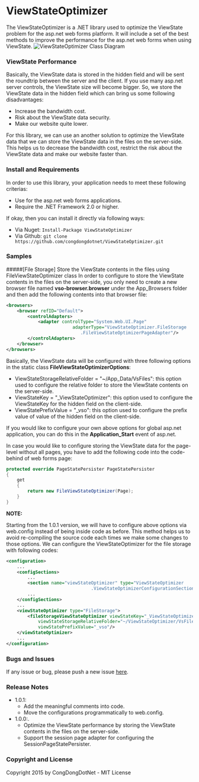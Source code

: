 # ViewStateOptimizer
The ViewStateOptimizer is a .NET library used to optimize the ViewState problem for the asp.net web forms platform. It will include a set of the best methods to improve the performance for the asp.net web forms when using ViewState.
![ViewStateOptimizer Class Diagram](http://i.imgur.com/GWFr1jO.png "ViewStateOptimizer Class Diagram")

### ViewState Performance
Basically, the ViewState data is stored in the hidden field and will be sent the roundtrip between the server and the client. If you use many asp.net server controls, the ViewState size will become bigger. So, we store the ViewState data in the hidden field which can bring us some following disadvantages:
* Increase the bandwidth cost.
* Risk about the ViewState data security.
* Make our website quite lower.

For this library, we can use an another solution to optimize the ViewState data that we can store the ViewState data in the files on the server-side. This helps us to decrease the bandwidth cost, restrict the risk about the ViewState data and make our website faster than.

### Install and Requirements
In order to use this library, your application needs to meet these following criterias:
* Use for the asp.net web forms applications.
* Require the .NET Framework 2.0 or higher.

If okay, then you can install it directly via following ways:
* Via Nuget: ``` Install-Package ViewStateOptimizer ```
* Via Github: ``` git clone https://github.com/congdongdotnet/ViewStateOptimizer.git ```

### Samples
#####[File Storage] Store the ViewState contents in the files using FileViewStateOptimizer class
In order to configure to store the ViewState contents in the files on the server-side, you only need to create a new browser file named __vso-browser.browser__ under the App_Browsers folder and then add the following contents into that browser file:
```xml
<browsers>
	<browser refID="Default">
		<controlAdapters>
			<adapter controlType="System.Web.UI.Page"
            			 adapterType="ViewStateOptimizer.FileStorage
            			 	.FileViewStateOptimizerPageAdapter"/>
		</controlAdapters>
	</browser>
</browsers>
```
Basically, the ViewState data will be configured with three following options in the static class __FileViewStateOptimizerOptions__:
* ViewStateStorageRelativeFolder = "~/App_Data/VsFiles": this option used to configure the relative folder to store the ViewState contents on the server-side.
* ViewStateKey = "_ViewStateOptimizer": this option used to configure the ViewStateKey for the hidden field on the client-side.
* ViewStatePrefixValue = "_vso": this option used to configure the prefix value of value of the hidden field on the client-side.

If you would like to configure your own above options for global asp.net application, you can do this in the __Application_Start__ event of asp.net.

In case you would like to configure storing the ViewState data for the page-level without all pages, you have to add the following code into the code-behind of web forms page:
```c#
protected override PageStatePersister PageStatePersister
{
	get
	{
		return new FileViewStateOptimizer(Page);
	}
}
```
**NOTE:**

Starting from the 1.0.1 version, we will have to configure above options via web.config instead of being inside code as before. This method helps us to avoid re-compiling the source code each times we make some changes to those options. We can configure the ViewStateOptimizer for the file storage with following codes:
```xml
<configuration>
	...
	<configSections>
		...
		<section name="viewStateOptimizer" type="ViewStateOptimizer
								.ViewStateOptimizerConfigurationSection"/>
		...
	</configSections>
	...
	<viewStateOptimizer type="FileStorage">
		<fileStorageViewStateOptimizer viewStateKey="_ViewStateOptimizer"  
			viewStateStorageRelativeFolder="~/ViewStateOptimizer/VsFiles"
			viewStatePrefixValue="_vso"/>
	</viewStateOptimizer>
	...
</configuration>
```

### Bugs and Issues
If any issue or bug, please push a new issue [here](https://github.com/congdongdotnet/ViewStateOptimizer/issues).

### Release Notes
* 1.0.1:
    * Add the meaningful comments into code.
    * Move the configurations programmatically to web.config.
* 1.0.0:.
    * Optimize the ViewState performance by storing the ViewState contents in the files on the server-side.
    * Support the session page adapter for configuring the SessionPageStatePersister.

### Copyright and License
Copyright 2015 by CongDongDotNet - MIT License
